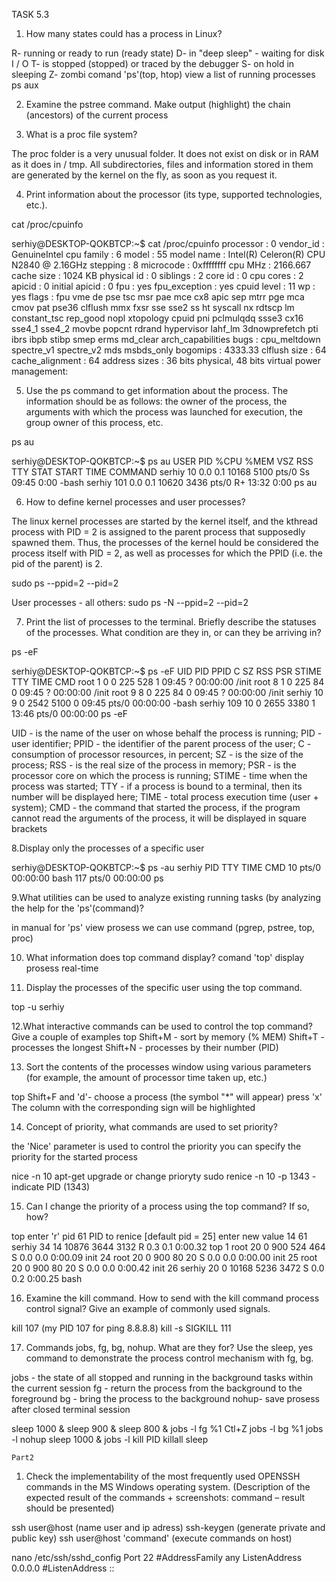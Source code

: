TASK 5.3

1. How many states could has a process in Linux?
 
R- running or ready to run (ready state)
D- in "deep sleep" - waiting for disk I / O
T- is stopped (stopped) or traced by the debugger
S- on hold in sleeping
Z- zombi
 comand 'ps'(top, htop) view a list of running processes
ps aux

2. Examine the pstree command. Make output (highlight)
the chain (ancestors) of the current process

3. What is a proc file system?

The proc folder is a very unusual folder.
It does not exist on disk or in RAM as it does in / tmp.
All subdirectories, files and information stored in them
are generated by the kernel on the fly, as soon as you request it.

4. Print information about the processor (its type, supported technologies, etc.).

cat /proc/cpuinfo

serhiy@DESKTOP-QOKBTCP:~$ cat /proc/cpuinfo
processor       : 0
vendor_id       : GenuineIntel
cpu family      : 6
model           : 55
model name      : Intel(R) Celeron(R) CPU  N2840  @ 2.16GHz
stepping        : 8
microcode       : 0xffffffff
cpu MHz         : 2166.667
cache size      : 1024 KB
physical id     : 0
siblings        : 2
core id         : 0
cpu cores       : 2
apicid          : 0
initial apicid  : 0
fpu             : yes
fpu_exception   : yes
cpuid level     : 11
wp              : yes
flags           : fpu vme de pse tsc msr pae mce cx8 apic sep mtrr pge mca cmov pat pse36 clflush mmx fxsr sse sse2 ss ht syscall nx rdtscp lm constant_tsc rep_good nopl xtopology cpuid pni pclmulqdq ssse3 cx16 sse4_1 sse4_2 movbe popcnt rdrand hypervisor lahf_lm 3dnowprefetch pti ibrs ibpb stibp smep erms md_clear arch_capabilities
bugs            : cpu_meltdown spectre_v1 spectre_v2 mds msbds_only
bogomips        : 4333.33
clflush size    : 64
cache_alignment : 64
address sizes   : 36 bits physical, 48 bits virtual
power management:

5. Use the ps command to get information about the process. The information should be as
follows: the owner of the process, the arguments with which the process was launched for
execution, the group owner of this process, etc.

 ps au

serhiy@DESKTOP-QOKBTCP:~$ ps au
USER       PID %CPU %MEM    VSZ   RSS TTY      STAT START   TIME COMMAND
serhiy      10  0.0  0.1  10168  5100 pts/0    Ss   09:45   0:00 -bash
serhiy     101  0.0  0.1  10620  3436 pts/0    R+   13:32   0:00 ps au

6. How to define kernel processes and user processes?

The linux kernel processes are started by the kernel itself,
and the kthread process with PID = 2 is assigned to the parent process
that supposedly spawned them. Thus, the processes of the kernel 
hould be considered the process itself with PID = 2,
as well as processes for which the PPID (i.e. the pid of the parent) is 2.

sudo ps --ppid=2 --pid=2

User processes - all others:
sudo ps -N --ppid=2 --pid=2

7. Print the list of processes to the terminal. Briefly
describe the statuses of the processes.
What condition are they in, or can they be arriving in?

ps -eF

serhiy@DESKTOP-QOKBTCP:~$ ps -eF
UID        PID  PPID  C    SZ   RSS PSR STIME TTY          TIME CMD
root         1     0  0   225   528   1 09:45 ?        00:00:00 /init
root         8     1  0   225    84   0 09:45 ?        00:00:00 /init
root         9     8  0   225    84   0 09:45 ?        00:00:00 /init
serhiy      10     9  0  2542  5100   0 09:45 pts/0    00:00:00 -bash
serhiy     109    10  0  2655  3380   1 13:46 pts/0    00:00:00 ps -eF

UID - is the name of the user on whose behalf the process is running;
PID - user identifier;
PPID - the identifier of the parent process of the user;
C - consumption of processor resources, in percent;
SZ - is the size of the process;
RSS - is the real size of the process in memory;
PSR - is the processor core on which the process is running;
STIME - time when the process was started;
TTY - if a process is bound to a terminal, then its number
will be displayed here;
TIME - total process execution time (user + system);
CMD - the command that started the process, if the program
cannot read the arguments of the process, it will be displayed in square brackets

8.Display only the processes of a specific user

serhiy@DESKTOP-QOKBTCP:~$ ps -au serhiy
  PID TTY          TIME CMD
   10 pts/0    00:00:00 bash
  117 pts/0    00:00:00 ps

9.What utilities can be used to analyze existing running tasks
(by analyzing the help for the 'ps'(command)?

in manual for 'ps' view prosess we can use command (pgrep, pstree, top, proc)

10. What information does top command display?
comand 'top' display prosess real-time

11. Display the processes of the specific user using the top command.

top -u serhiy

12.What interactive commands can be used to control the top command?
Give a couple of examples
top
Shift+M - sort by memory (% MEM)
Shift+T - processes the longest
Shift+N - processes by their number (PID)

13. Sort the contents of the processes window using various parameters
(for example, the amount of processor time taken up, etc.)

top
Shift+F and 'd'- choose a process (the symbol "*" will appear)
press 'x' The column with the corresponding sign will be highlighted

14. Concept of priority, what commands are used to set priority? 

the 'Nice' parameter is used to control the priority
you can specify the priority for the started process

nice -n 10 apt-get upgrade
or change prioryty
sudo renice -n 10 -p 1343   -indicate PID (1343)

15. Can I change the priority of a process using the top command? If so, how?

top
enter 'r'
pid 61 
PID to renice [default pid = 25] enter new value 14
   61 serhiy    34  14   10876   3644   3132 R   0.3   0.1   0:00.32 top
    1 root      20   0     900    524    464 S   0.0   0.0   0:00.09 init
   24 root      20   0     900     80     20 S   0.0   0.0   0:00.00 init
   25 root      20   0     900     80     20 S   0.0   0.0   0:00.42 init
   26 serhiy    20   0   10168   5236   3472 S   0.0   0.2   0:00.25 bash

16. Examine the kill command. How to send with the kill command
process control signal? Give an example of commonly used signals.

kill 107 (my PID 107 for ping 8.8.8.8)
kill -s SIGKILL 111

17. Commands jobs, fg, bg, nohup. What are they for? Use the sleep, yes command to
demonstrate the process control mechanism with fg, bg.

jobs - the state of all stopped and running 
in the background tasks within the current session
fg - return the process from the background to the foreground
bg - bring the process to the background
nohup- save prosess after closed terminal session

sleep 1000 &
sleep 900 &
sleep 800 &
jobs -l
fg %1
Ctl+Z
jobs -l
bg %1
jobs -l
nohup sleep 1000 &
jobs -l
kill PID
killall sleep

	Part2

1. Check the implementability of the most frequently used OPENSSH commands in the MS
Windows operating system. (Description of the expected result of the commands +
screenshots: command – result should be presented)

ssh user@host (name user and ip adress)
ssh-keygen    (generate private and public key)
ssh user@host 'command' (execute commands on host)

nano /etc/ssh/sshd_config 
Port 22
#AddressFamily any
ListenAddress 0.0.0.0
#ListenAddress ::
